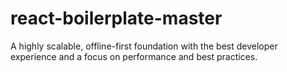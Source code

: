 # react-boilerplate-master
A highly scalable, offline-first foundation with the best developer experience and a focus on performance and best practices.
